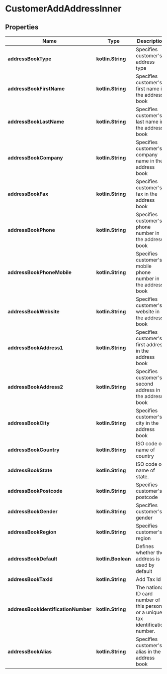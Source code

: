
# CustomerAddAddressInner

## Properties
| Name | Type | Description | Notes |
| ------------ | ------------- | ------------- | ------------- |
| **addressBookType** | **kotlin.String** | Specifies customer&#39;s address type |  [optional] |
| **addressBookFirstName** | **kotlin.String** | Specifies customer&#39;s first name in the address book |  [optional] |
| **addressBookLastName** | **kotlin.String** | Specifies customer&#39;s last name in the address book |  [optional] |
| **addressBookCompany** | **kotlin.String** | Specifies customer&#39;s company name in the address book |  [optional] |
| **addressBookFax** | **kotlin.String** | Specifies customer&#39;s fax in the address book |  [optional] |
| **addressBookPhone** | **kotlin.String** | Specifies customer&#39;s phone number in the address book |  [optional] |
| **addressBookPhoneMobile** | **kotlin.String** | Specifies customer&#39;s mobile phone number in the address book |  [optional] |
| **addressBookWebsite** | **kotlin.String** | Specifies customer&#39;s website in the address book |  [optional] |
| **addressBookAddress1** | **kotlin.String** | Specifies customer&#39;s first address in the address book |  [optional] |
| **addressBookAddress2** | **kotlin.String** | Specifies customer&#39;s second address in the address book |  [optional] |
| **addressBookCity** | **kotlin.String** | Specifies customer&#39;s city in the address book |  [optional] |
| **addressBookCountry** | **kotlin.String** | ISO code or name of country |  [optional] |
| **addressBookState** | **kotlin.String** | ISO code or name of state. |  [optional] |
| **addressBookPostcode** | **kotlin.String** | Specifies customer&#39;s postcode |  [optional] |
| **addressBookGender** | **kotlin.String** | Specifies customer&#39;s gender |  [optional] |
| **addressBookRegion** | **kotlin.String** | Specifies customer&#39;s region |  [optional] |
| **addressBookDefault** | **kotlin.Boolean** | Defines whether the address is used by default |  [optional] |
| **addressBookTaxId** | **kotlin.String** | Add Tax Id |  [optional] |
| **addressBookIdentificationNumber** | **kotlin.String** | The national ID card number of this person, or a unique tax identification number. |  [optional] |
| **addressBookAlias** | **kotlin.String** | Specifies customer&#39;s alias in the address book |  [optional] |



